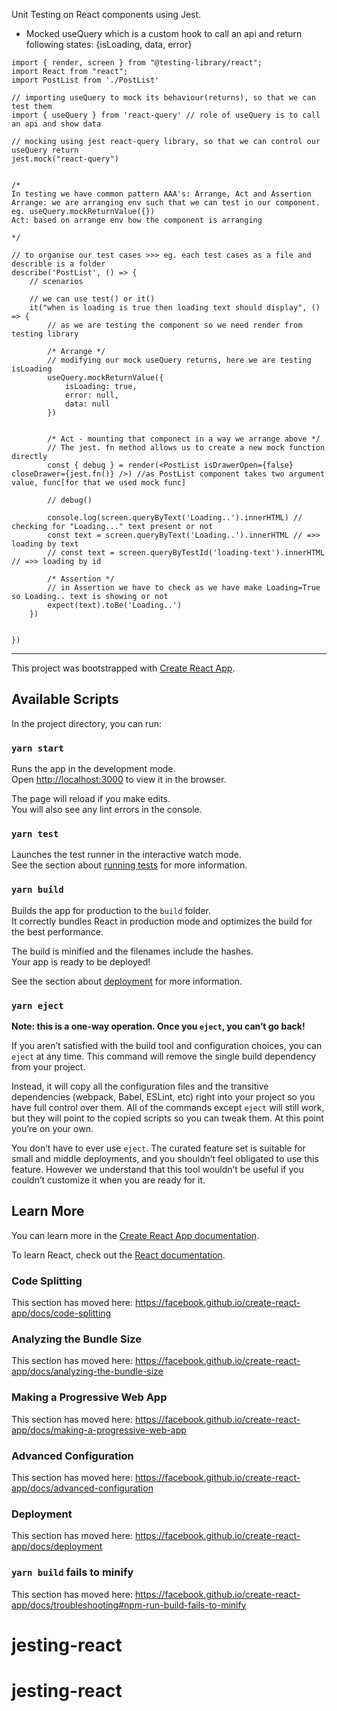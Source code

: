 Unit Testing on React components using Jest.

- Mocked useQuery which is a custom hook to call an api and return following states:
{isLoading, data, error}

```
import { render, screen } from "@testing-library/react";
import React from "react";
import PostList from './PostList'

// importing useQuery to mock its behaviour(returns), so that we can test them
import { useQuery } from 'react-query' // role of useQuery is to call an api and show data

// mocking using jest react-query library, so that we can control our useQuery return
jest.mock("react-query")


/* 
In testing we have common pattern AAA's: Arrange, Act and Assertion
Arrange: we are arranging env such that we can test in our component. eg. useQuery.mockReturnValue({})
Act: based on arrange env how the component is arranging

*/

// to organise our test cases >>> eg. each test cases as a file and describle is a folder
describe('PostList', () => {
    // scenarios

    // we can use test() or it()
    it("when is loading is true then loading text should display", () => {
        // as we are testing the component so we need render from testing library

        /* Arrange */
        // modifying our mock useQuery returns, here we are testing isLoading
        useQuery.mockReturnValue({
            isLoading: true,
            error: null,
            data: null
        })


        /* Act - mounting that componect in a way we arrange above */
        // The jest. fn method allows us to create a new mock function directly
        const { debug } = render(<PostList isDrawerOpen={false} closeDrawer={jest.fn()} />) //as PostList component takes two argument value, func[for that we used mock func]

        // debug()

        console.log(screen.queryByText('Loading..').innerHTML) // checking for "Loading..." text present or not 
        const text = screen.queryByText('Loading..').innerHTML // =>> loading by text
        // const text = screen.queryByTestId('loading-text').innerHTML // =>> loading by id

        /* Assertion */
        // in Assertion we have to check as we have make Loading=True so Loading.. text is showing or not
        expect(text).toBe('Loading..')
    })


})
```




-------------------------------------------------------------------------------------------------------------------------------------------------


This project was bootstrapped with [Create React App](https://github.com/facebook/create-react-app).

## Available Scripts

In the project directory, you can run:

### `yarn start`

Runs the app in the development mode.<br />
Open [http://localhost:3000](http://localhost:3000) to view it in the browser.

The page will reload if you make edits.<br />
You will also see any lint errors in the console.

### `yarn test`

Launches the test runner in the interactive watch mode.<br />
See the section about [running tests](https://facebook.github.io/create-react-app/docs/running-tests) for more information.

### `yarn build`

Builds the app for production to the `build` folder.<br />
It correctly bundles React in production mode and optimizes the build for the best performance.

The build is minified and the filenames include the hashes.<br />
Your app is ready to be deployed!

See the section about [deployment](https://facebook.github.io/create-react-app/docs/deployment) for more information.

### `yarn eject`

**Note: this is a one-way operation. Once you `eject`, you can’t go back!**

If you aren’t satisfied with the build tool and configuration choices, you can `eject` at any time. This command will remove the single build dependency from your project.

Instead, it will copy all the configuration files and the transitive dependencies (webpack, Babel, ESLint, etc) right into your project so you have full control over them. All of the commands except `eject` will still work, but they will point to the copied scripts so you can tweak them. At this point you’re on your own.

You don’t have to ever use `eject`. The curated feature set is suitable for small and middle deployments, and you shouldn’t feel obligated to use this feature. However we understand that this tool wouldn’t be useful if you couldn’t customize it when you are ready for it.

## Learn More

You can learn more in the [Create React App documentation](https://facebook.github.io/create-react-app/docs/getting-started).

To learn React, check out the [React documentation](https://reactjs.org/).

### Code Splitting

This section has moved here: https://facebook.github.io/create-react-app/docs/code-splitting

### Analyzing the Bundle Size

This section has moved here: https://facebook.github.io/create-react-app/docs/analyzing-the-bundle-size

### Making a Progressive Web App

This section has moved here: https://facebook.github.io/create-react-app/docs/making-a-progressive-web-app

### Advanced Configuration

This section has moved here: https://facebook.github.io/create-react-app/docs/advanced-configuration

### Deployment

This section has moved here: https://facebook.github.io/create-react-app/docs/deployment

### `yarn build` fails to minify

This section has moved here: https://facebook.github.io/create-react-app/docs/troubleshooting#npm-run-build-fails-to-minify
# jesting-react
# jesting-react
